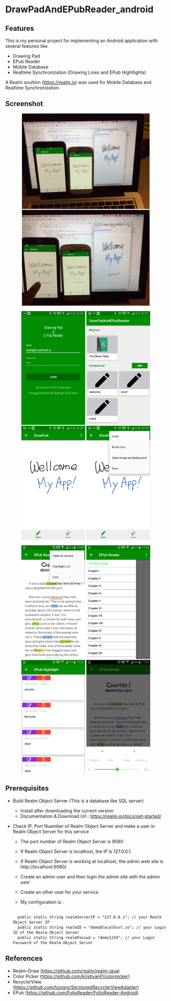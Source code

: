 # DrawPadAndEPubReader_android 

## Features

This is my personal project for implementing an Android application with several features like
- Drawing Pad
- EPub Reader 
- Mobile Database
- Realtime Synchronization (Drawing Lines and EPub Hightlights)

A Realm soultion (https://realm.io) was used for Mobile Database and Realtime Synchronization. 

## Screenshot

<p align="center">
  <img src="screenshot/ApplicaionsCapture_1.jpg" width="400"/>
  <img src="screenshot/ApplicaionsCapture_2.jpg" width="400"/>
</p>
<p align="center">
  <img src="screenshot/Screenshot_1.png" width="200"/>
  <img src="screenshot/Screenshot_2.png" width="200"/>
  <img src="screenshot/Screenshot_3.png" width="200"/>
  <img src="screenshot/Screenshot_4.png" width="200"/>
</p>
<p align="center">
  <img src="screenshot/Screenshot_6.png" width="200"/>
  <img src="screenshot/Screenshot_7.png" width="200"/>
  <img src="screenshot/Screenshot_8.png" width="200"/>
  <img src="screenshot/Screenshot_9.png" width="200"/>
</p>

## Prerequisites

- Build Realm Object Server (This is a database like SQL server) 
  * Install after downloading the current version 
  * Documentation & Download Url : https://realm.io/docs/get-started/

- Check IP, Port Nuamber of Realm Object Server and make a user in Realm Object Server for this service
  * The port number of Realm Object Server is 9080 
  * If Realm Object Server is localhost, the IP is 127.0.0.1.
  * If Realm Object Server is working at localhost, the admin web site is http://localhost:9080/
  * Create an admin user and then login the admin site with the admin user 
  * Create an other user for your service 
  
  * My configuration is :
  <pre><code>
    public static String realmServerIP = "127.0.0.1"; // your Realm Object Server IP
    public static String realmID = "demo@localhost.io"; // your Login ID of the Realm Object Server
    public static String realmPasswd = "demo1234"; // your Login Password of the Realm Object Server
  </code></pre>

## References

- Realm-Draw (https://github.com/realm/realm-java)
- Color Picker (https://github.com/kristiyanP/colorpicker)
- RecyclerView (https://github.com/luizgrp/SectionedRecyclerViewAdapter)
- EPub (https://github.com/FolioReader/FolioReader-Android)

